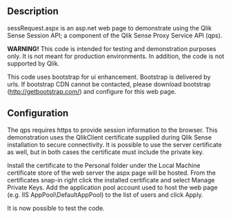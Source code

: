 <h2>Description</h2>
sessRequest.aspx is an asp.net web page to demonstrate using the Qlik Sense Session
API; a component of the Qlik Sense Proxy Service API (qps).  

<strong>WARNING!</strong>
This code is intended for testing and demonstration purposes only.  It is not meant for
production environments.  In addition, the code is not supported by Qlik.

This code uses bootstrap for ui enhancement.  Bootstrap is delivered by urls.
If bootstrap CDN cannot be contacted, please download bootstrap (http://getbootstrap.com/)
and configure for this web page.

<h2>Configuration</h2>
The qps requires https to provide session information to the browser.  This demonstration uses the QlikClient certificate supplied during Qlik Sense installation to secure connectivity.  It is possible to use the server certificate as well, but in both cases the certificate must include the private key.

Install the certificate to the Personal folder under the Local Machine certificate store of the web server the aspx page will be hosted.
From the certificates snap-in right click the installed certificate and select Manage Private Keys.  Add the application pool account used to host the web page (e.g. IIS AppPool\DefaultAppPool) to the list of users and click Apply.

It is now possible to test the code.
